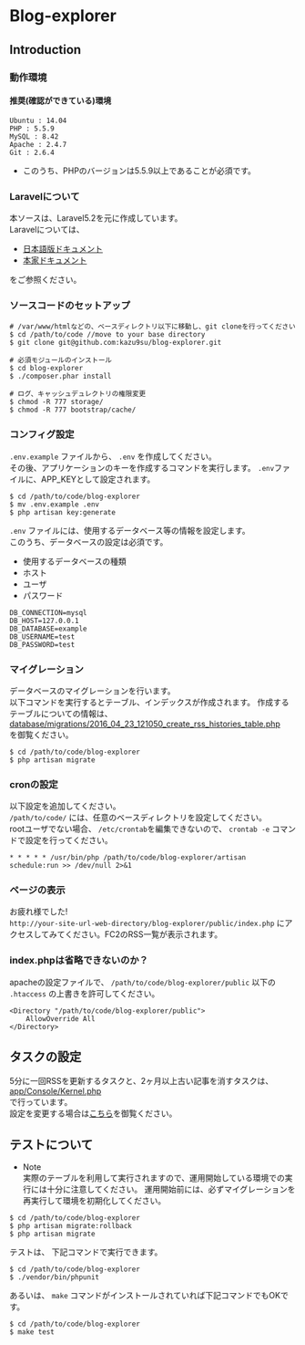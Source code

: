 # Blog-explorer

## Introduction

### 動作環境

#### 推奨(確認ができている)環境

```vim
Ubuntu : 14.04
PHP : 5.5.9
MySQL : 8.42
Apache : 2.4.7
Git : 2.6.4
```

* このうち、PHPのバージョンは5.5.9以上であることが必須です。

### Laravelについて
本ソースは、Laravel5.2を元に作成しています。  
Laravelについては、  
* [日本語版ドキュメント](http://readouble.com/laravel/5/1/ja/)
* [本家ドキュメント](https://laravel.com/docs/5.2)

をご参照ください。

### ソースコードのセットアップ

```shell
# /var/www/htmlなどの、ベースディレクトリ以下に移動し、git cloneを行ってください
$ cd /path/to/code //move to your base directory
$ git clone git@github.com:kazu9su/blog-explorer.git

# 必須モジュールのインストール
$ cd blog-explorer
$ ./composer.phar install

# ログ、キャッシュデュレクトリの権限変更
$ chmod -R 777 storage/
$ chmod -R 777 bootstrap/cache/
```

### コンフィグ設定
`.env.example` ファイルから、 `.env` を作成してください。  
その後、アプリケーションのキーを作成するコマンドを実行します。
`.env`ファイルに、APP_KEYとして設定されます。

```shell
$ cd /path/to/code/blog-explorer
$ mv .env.example .env
$ php artisan key:generate
```

` .env ` ファイルには、使用するデータベース等の情報を設定します。  
このうち、データベースの設定は必須です。  
* 使用するデータベースの種類
* ホスト
* ユーザ
* パスワード  

```vim
DB_CONNECTION=mysql
DB_HOST=127.0.0.1
DB_DATABASE=example
DB_USERNAME=test
DB_PASSWORD=test
```

### マイグレーション
データベースのマイグレーションを行います。  
以下コマンドを実行するとテーブル、インデックスが作成されます。
作成するテーブルについての情報は、   [database/migrations/2016_04_23_121050_create_rss_histories_table.php](https://github.com/kazu9su/blog-explorer/blob/master/database/migrations/2016_04_23_121050_create_rss_histories_table.php)  
を御覧ください。

```shell
$ cd /path/to/code/blog-explorer
$ php artisan migrate
```

### cronの設定
以下設定を追加してください。  
`/path/to/code/` には、任意のベースディレクトリを設定してください。  
rootユーザでない場合、 `/etc/crontab`を編集できないので、 `crontab -e` コマンドで設定を行ってください。

```vim
* * * * * /usr/bin/php /path/to/code/blog-explorer/artisan schedule:run >> /dev/null 2>&1
```

### ページの表示
お疲れ様でした!  
`http://your-site-url-web-directory/blog-explorer/public/index.php`
にアクセスしてみてください。FC2のRSS一覧が表示されます。

### index.phpは省略できないのか？
apacheの設定ファイルで、 `/path/to/code/blog-explorer/public` 以下の ` .htaccess ` の上書きを許可してください。

```vim
<Directory "/path/to/code/blog-explorer/public">
    AllowOverride All
</Directory>
```

## タスクの設定
5分に一回RSSを更新するタスクと、2ヶ月以上古い記事を消すタスクは、  
[app/Console/Kernel.php](https://github.com/kazu9su/blog-explorer/blob/master/app/Console/Kernel.php)  
で行っています。  
設定を変更する場合は[こちら](http://readouble.com/laravel/5/1/ja/scheduling.html)を御覧ください。

## テストについて
* Note  
実際のテーブルを利用して実行されますので、運用開始している環境での実行には十分に注意してください。
運用開始前には、必ずマイグレーションを再実行して環境を初期化してください。

```shell
$ cd /path/to/code/blog-explorer
$ php artisan migrate:rollback
$ php artisan migrate
```

テストは、 下記コマンドで実行できます。

```shell
$ cd /path/to/code/blog-explorer
$ ./vendor/bin/phpunit
```

あるいは、 `make` コマンドがインストールされていれば下記コマンドでもOKです。
```shell
$ cd /path/to/code/blog-explorer
$ make test
```
